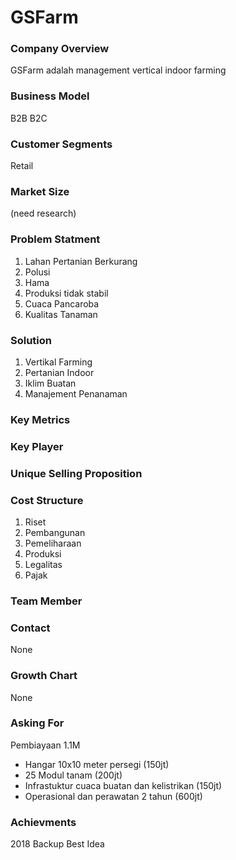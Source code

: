 # GSFarm

### Company Overview
GSFarm adalah management vertical indoor farming

### Business Model
B2B B2C

### Customer Segments
Retail

### Market Size
(need research)

### Problem Statment
1. Lahan Pertanian Berkurang
2. Polusi
3. Hama
4. Produksi tidak stabil
5. Cuaca Pancaroba
6. Kualitas Tanaman

### Solution
1. Vertikal Farming
2. Pertanian Indoor
3. Iklim Buatan
4. Manajement Penanaman

### Key Metrics

### Key Player

### Unique Selling Proposition

### Cost Structure
1. Riset
2. Pembangunan
3. Pemeliharaan
4. Produksi
5. Legalitas
6. Pajak


### Team Member

### Contact
None

### Growth Chart
None

### Asking For
Pembiayaan 1.1M
- Hangar 10x10 meter persegi (150jt)
- 25 Modul tanam (200jt)
- Infrastuktur cuaca buatan dan kelistrikan (150jt)
- Operasional dan perawatan 2 tahun (600jt)


### Achievments
2018 Backup Best Idea
